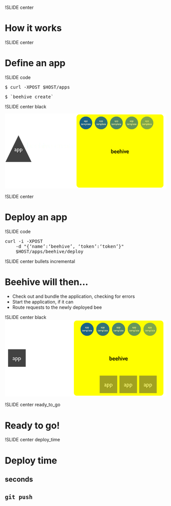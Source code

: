 !SLIDE center
# How it works #

!SLIDE center
# Define an app #

!SLIDE code
<pre class="sunburst">$ curl -XPOST <span class="Variable"><span class="Variable">$</span>HOST</span>/apps</pre>
<pre class="sunburst">$ <span class="String"><span class="String">`</span>beehive create<span class="String">`</span></span></pre>

!SLIDE center black

![beehive create](images/app_create.png)

!SLIDE center
# Deploy an app #

!SLIDE code
<pre class="sunburst">curl -i -XPOST
	-d <span class="String"><span class="String">&quot;</span>{‘name’:‘beehive’, ‘token’:‘token’}<span class="String">&quot;</span></span> <span class="Variable">
	<span class="Variable">$</span>HOST</span>/apps/beehive/deploy</pre>

!SLIDE center bullets incremental 
# Beehive will then... #

 * Check out and bundle the application, checking for errors
 * Start the application, if it can
 * Route requests to the newly deployed bee

!SLIDE center black
![deploy and app](images/deploy_app.png)

!SLIDE center ready_to_go
# Ready to go! #

!SLIDE center deploy_time
# Deploy time #
## seconds ##

## `git push` ##
